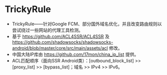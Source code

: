 # TrickyRule
* TrickyRule——针对Google FCM、部分国外域名优化，并且改变路由规则以尝试绕过一些网站的代理工具检测。
* 基于 https://github.com/ACL4SSR/ACL4SSR 及 https://github.com/shadowsocks/shadowsocks-android/blob/master/core/src/main/assets/acl 修改。
* 中国大陆IP库由 https://github.com/17mon/china_ip_list 提供。
* ACL匹配顺序（面向SSR Android类）：[outbound_block_list] >> [proxy_list] >> [bypass_list]；域名 >> IPv4 >> IPv6。
